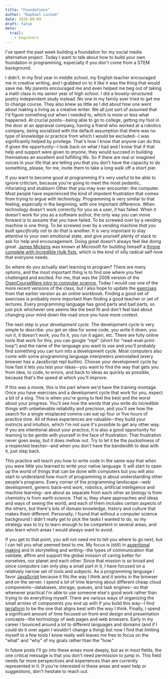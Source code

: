 ```yaml
---
title: "Foundations"
author: "Raphael Luckom"
date: 2020-09-09
draft: false
meta:
  trail:
    - beginners
---
```


I've spent the past week building a foundation for my social media alternative
project. Today I want to talk about how to build your own foundation in programming,
especially if you don't come from a STEM background. 

I didn't. In my first year in middle school, my English teacher encouraged me
in creative writing, and I grabbed on to it like it was the thing that would
save me. My parents encouraged me and even helped me beg out of taking a math class
in my senior year of high school. I did a loosely-structured poetry independent study
instead. No one in my family ever tried to get me to change course. They
also knew as little as I did about how one went about making a living as a 
creative writer. We all just sort of assumed that I'd figure something out when I needed
to, which is more or less what happened. At crucial points--being able to go to college,
getting my foot in the door at an appraisal company, having a friend who worked
at a robotics company, being socialized with the default assumption that there
was no type of knowledge or practice from which I would be excluded--I was significantly
helped by privilege. That's how I know that anyone can do this if given
the opportunity--I look back on what _I_ had and I know that if that help and support
were given to _anyone_, they would succeed in building themselves an excellent
and fulfilling life. So if there are real or imagined voices in your life that 
are telling you that you don't have the capacity to do something, please, for me,
invite them to take a long walk off a short pier.

If you want to become good at programming it's very useful to be able to
ignore criticism, because you're going to meet the most pedantic, infuriating
and stubborn Other that you may ever encounter: the computer. Most people
have experienced the kind of impotent frustration that comes from trying
to argue with technology. Programming is very similar to that feeling,
especially in the beginning, with one important difference. When technology
doesn't work correctly for you as a user, _it_ has failed. When it doesn't
work for you as a software author, the only way you can move forward is
to assume that _you_ have failed. To be screwed over by a vending machine
is one thing. To be screwed over by a vending machine _that you built
specifically not to do that_ is another. It is very important to stay
attentive to your own emotional state, and give yourself plenty of slack
to ask for help and encouragement. Doing great doesn't always feel like 
doing great. [James Mickens](https://mickens.seas.harvard.edu/) was known
at Microsoft for building himself a [throne complete with Incredible Hulk fists](https://blogs.microsoft.com/ai/james-mickens-the-funniest-man-in-microsoft-research/),
which is the kind of silly radical self-love that everyone needs.

So where do you actually start learning to program? There are many options,
and the most important thing is to find one where you feel challenged
and excited. For me, that was the 2008 version of the [OpenCourseWare
intro to computer science](https://ocw.mit.edu/courses/electrical-engineering-and-computer-science/6-0001-introduction-to-computer-science-and-programming-in-python-fall-2016/lecture-videos/), Today I would use one of the more recent
versions of the class, but I also hope to update the [exercises](https://ocw.mit.edu/courses/electrical-engineering-and-computer-science/6-00-introduction-to-computer-science-and-programming-fall-2008/assignments/)
from that earlier version as an online workbook. Finding a good set
of exercises is probably more important than finding a good teacher
or set of lectures. Every programming language has good parts and bad
parts, so just pick whichever one seems like the best fit and don't feel
bad about changing your mind down the road once you have more context.

The next step is your _development cycle_. The development cycle is
very simple to describe: you get an idea for some code, you write it down,
you run it, it doesn't work, you fix it, you run it again, etc. There are
fully online tools that work for this; you can google "repl" (short for
"read-eval-print-loop") and the name of the language you want to use
and you'll probably find something you can turn into a development cycle.
Most computers also come with some programming language interpreters preinstalled
(every browser has a JavaScript repl builtin). Choose your development cycle
by how fast it lets you test your ideas--you want to find the way that gets
you from idea, to code, to errors, and back to ideas as quickly as possible,
because that's the speed at which you'll improve.

If this was a movie, this is the part where we'd have the training montage.
Once you have exercises and a development cycle that work for you, expect
a bit of a slog. This is when you're going to feel the best and the worst about
your progress. You'll see how the words that you write do incredible
things with unbelievable reliability and precision, and you'll see how
the search for a single misplaced comma can eat up four or five hours of
practice time. All of these experiences are valuable--they build your
instincts and intuition, which I'm not sure it's possible to get any other way.
If you are intentional about your practice, it is also a good opportunity
for learning to be gentle with yourself in the face of frustration. That
frustration never goes away, but it does mellow out. Try to let it be
the puckishness of a respected teacher--and when you don't have the bandwidth
to deal with it, just step back.

This practice will teach you how to write code in the same way that when
you were little you learned to write your native language. It will start to open up
the world of things that can be done with computers but you will also
start to understand how much of programming is about understanding other
people's programs. Every corner of the programming landscape--web development, 
generic back-end work, robotics, artificial intelligence and machine 
learning--are about as separate from each other as biology is from chemistry is 
from earth science. That is; they share approaches and ideas and ways of seeing 
the world, and each of them includes certain aspects of the others, but 
there's lots of domain knowledge, history and culture that makes them different.
Personally, I found that without a computer science background I didn't
really get to pick the tasks I wanted to do, so my strategy was to try
to learn enough to be competent in several areas, and also learn which 
areas I would always want to avoid.

If you get to that point, you will not need me to tell you where to go next,
but I can tell you what seemed best to me. My focus is (still) in [assertional making](https://www.raphaelluckom.com/posts/honoring_personhood.html)
and in storytelling and writing--the types of communication that validate,
affirm and support the global mission of caring better for ourselves, our planet
and each other. Since that mission is so broad and since computers can only play
a small part in it, I have focused on a relatively narrow set of tools
and subjects. As a programming language I favor [JavaScript](https://www.javascript.com/) because it
fits the way I think and it works in the browser and on the server. I
spend a _lot_ of time learning about different cheap cloud components--databases,
storage, queues, and task engines--so that whenever practical I'm able to
use someone else's good work rather than trying to do everything myself.
There are various ways of organizing the small armies of components you
end up with if you build this way--I find [terraform](https://www.terraform.io/)
to be the one that aligns best with the way I think. Finally, I spend
a significant amount of time focused on front-end design and presentation
concepts--the technology of web pages and web browsers. Early in my career
I bounced around a lot to different languages and domains (and if I could do it
over again I wouldn't change a thing) but now I find that limiting myself
to a few tools I know really well leaves me free to focus on the "what" and "why"
of my goals rather than the "how."

In future posts I'll go into these areas more deeply, but as in most fields,
the one critical message is that you don't need permission to jump in.
This field needs far more perspectives and experiences than are currently
represented in it. If you're interested in these areas and want help or
suggestions, don't hesitate to reach out.

